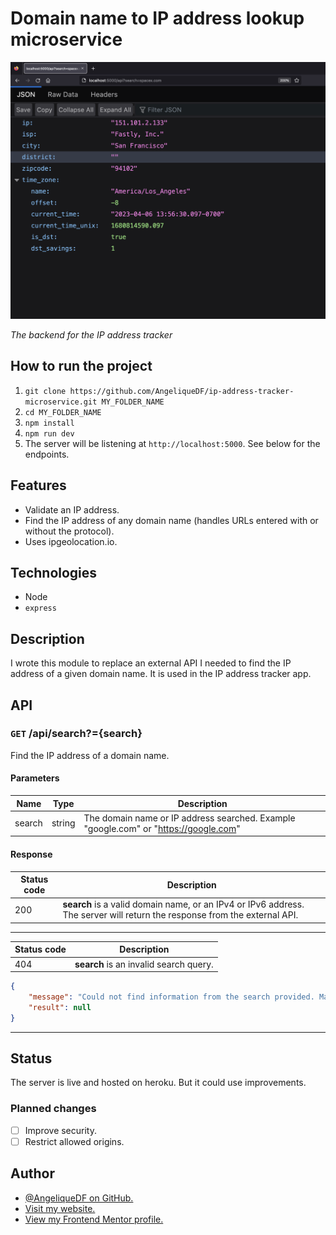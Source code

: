 # Domain name to IP address lookup microservice

![Screenshot of a JSON response from the IP Adress tracker microservice.](./screenshot-ip-address-tracker-microservice.png)

_The backend for the IP address tracker_

## How to run the project

1. `git clone https://github.com/AngeliqueDF/ip-address-tracker-microservice.git MY_FOLDER_NAME`
2. `cd MY_FOLDER_NAME`
3. `npm install`
4. `npm run dev`
5. The server will be listening at `http://localhost:5000`. See below for the endpoints.

## Features

- Validate an IP address.
- Find the IP address of any domain name (handles URLs entered with or without the protocol).
- Uses ipgeolocation.io.

## Technologies

- Node
- `express`

## Description

I wrote this module to replace an external API I needed to find the IP address of a given domain name. It is used in the IP address tracker app.

## API

### `GET` /api/search?={search}

Find the IP address of a domain name.

#### Parameters

| Name   | Type   | Description                                                                          |
| ------ | ------ | ------------------------------------------------------------------------------------ |
| search | string | The domain name or IP address searched. Example "google.com" or "https://google.com" |

#### Response

| Status code | Description                                                                                                               |
| ----------- | ------------------------------------------------------------------------------------------------------------------------- |
| 200         | **search** is a valid domain name, or an IPv4 or IPv6 address. The server will return the response from the external API. |

---

| Status code | Description                            |
| ----------- | -------------------------------------- |
| 404         | **search** is an invalid search query. |

```json
{
	"message": "Could not find information from the search provided. Make sure to enter a valid the domain name or IP address.",
	"result": null
}
```

---

## Status

The server is live and hosted on heroku. But it could use improvements.

### Planned changes

- [ ] Improve security.
- [ ] Restrict allowed origins.

## Author

- [@AngeliqueDF on GitHub.](https://github.com/AngeliqueDF)
- [Visit my website.](https://adf.dev)
- [View my Frontend Mentor profile.](https://www.frontendmentor.io/profile/AngeliqueDF)
